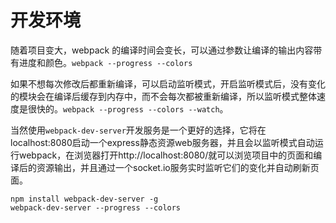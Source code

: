 # 开发环境

随着项目变大，webpack 的编译时间会变长，可以通过参数让编译的输出内容带有进度和颜色。`webpack --progress --colors`

如果不想每次修改后都重新编译，可以启动监听模式，开启监听模式后，没有变化的模块会在编译后缓存到内存中，而不会每次都被重新编译，所以监听模式整体速度是很快的。`webpack --progress --colors --watch`。

当然使用`webpack-dev-server`开发服务是一个更好的选择，它将在localhost:8080启动一个express静态资源web服务器，并且会以监听模式自动运行webpack，在浏览器打开http://localhost:8080/就可以浏览项目中的页面和编译后的资源输出，并且通过一个socket.io服务实时监听它们的变化并自动刷新页面。

```shell
npm install webpack-dev-server -g
webpack-dev-server --progress --colors
```